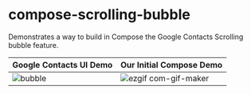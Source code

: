 # compose-scrolling-bubble
Demonstrates a way to build in Compose the Google Contacts Scrolling bubble feature.

| Google Contacts UI Demo |	Our Initial Compose Demo |
| - | - |
| ![bubble](https://user-images.githubusercontent.com/1561975/166169476-2b68dbf0-b44b-4a99-9120-1178fe949ca0.gif) | ![ezgif com-gif-maker](https://user-images.githubusercontent.com/1561975/166169475-bd906c67-51b3-4722-b729-b08657e1cb3a.gif) |
